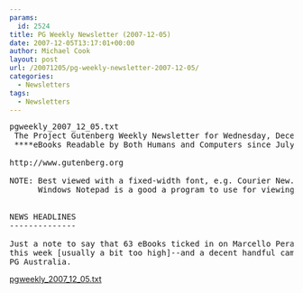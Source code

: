 ```yaml
---
params:
  id: 2524
title: PG Weekly Newsletter (2007-12-05)
date: 2007-12-05T13:17:01+00:00
author: Michael Cook
layout: post
url: /20071205/pg-weekly-newsletter-2007-12-05/
categories:
  - Newsletters
tags:
  - Newsletters
---
```

<pre>pgweekly_2007_12_05.txt
 The Project Gutenberg Weekly Newsletter for Wednesday, December 5, 2007
 ****eBooks Readable by Both Humans and Computers since July 4, 1971****

http://www.gutenberg.org

NOTE: Best viewed with a fixed-width font, e.g. Courier New.
      Windows Notepad is a good a program to use for viewing.


NEWS HEADLINES
--------------

Just a note to say that 63 eBooks ticked in on Marcello Perathon's program
this week [usually a bit too high]--and a decent handful came in from
PG Australia.</pre>

<a href="/nl_archives/2007/pgweekly_2007_12_05.txt" target="_blank" rel="nofollow">pgweekly_2007_12_05.txt</a>

